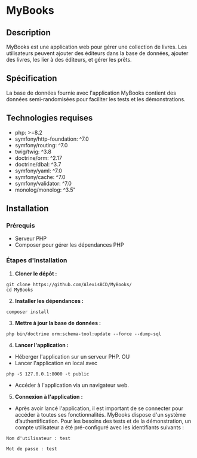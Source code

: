 # MyBooks

## Description
MyBooks est une application web pour gérer une collection de livres. Les utilisateurs peuvent ajouter des éditeurs dans la base de données, ajouter des livres, les lier à des éditeurs, et gérer les prêts.

## Spécification
La base de données fournie avec l'application MyBooks contient des données semi-randomisées pour faciliter les tests et les démonstrations.


## Technologies requises
- php: >=8.2
- symfony/http-foundation: ^7.0
- symfony/routing: ^7.0
- twig/twig: ^3.8
- doctrine/orm: ^2.17
- doctrine/dbal: ^3.7
- symfony/yaml: ^7.0
- symfony/cache: ^7.0
- symfony/validator: ^7.0
- monolog/monolog: ^3.5"

## Installation

### Prérequis
- Serveur PHP
- Composer pour gérer les dépendances PHP

### Étapes d'Installation
1. **Cloner le dépôt :**
```
git clone https://github.com/AlexisBCD/MyBooks/
cd MyBooks
```

2. **Installer les dépendances :**
```
composer install
```


3. **Mettre à jour la base de données :**
```
php bin/doctrine orm:schema-tool:update --force --dump-sql
```

4. **Lancer l'application :**
- Héberger l'application sur un serveur PHP.
OU
- Lancer l'application en local avec 
```
php -S 127.0.0.1:8000 -t public
```
- Accéder à l'application via un navigateur web.

5. **Connexion à l'application :**
- Après avoir lancé l'application, il est important de se connecter pour accéder à toutes ses fonctionnalités. MyBooks dispose d'un système d’authentification. Pour les besoins des tests et de la démonstration, un compte utilisateur a été pré-configuré avec les identifiants suivants :

```
Nom d'utilisateur : test
```
```
Mot de passe : test
```
